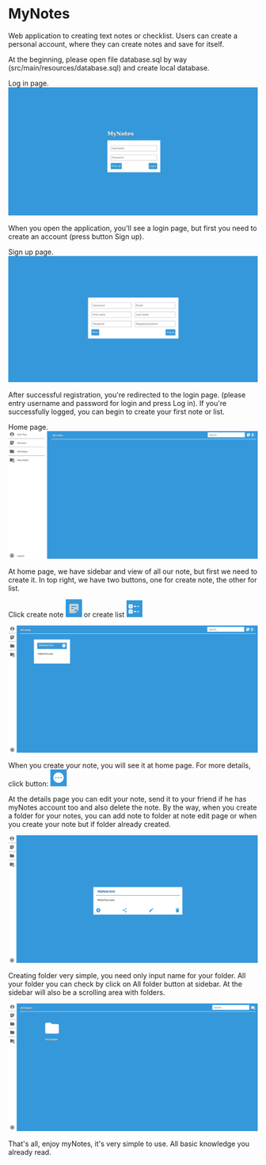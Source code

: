 # MyNotes

Web application to creating text notes or checklist. Users can create a personal account, where they can create notes and save for itself.

At the beginning, please open file database.sql  by way (src/main/resources/database.sql) and create local database.

Log in page.
![img.png](ReadmeImages/img.png)


When you open the application, you'll see a login page, but first you need to create an account (press button Sign up).

Sign up page.
![img_1.png](ReadmeImages/img_1.png)

After successful registration, you're redirected to the login page. (please entry username and password for login and press Log in). If you're successfully logged, you can begin to create your first note or list.

Home page.
![img_2.png](ReadmeImages/img_2.png)

At home page, we have sidebar and view of all our note, but first we need to create it. In top right, we have two buttons, one for create note, the other for list. 

Click create note ![img_3.png](ReadmeImages/img_3.png) or create list ![img_4.png](ReadmeImages/img_4.png)


![img_6.png](ReadmeImages/img_6.png)

When you create your note, you will see it at home page. For more details, click button: ![img_5.png](ReadmeImages/img_5.png)

At the details page you can edit your note, send it to your friend if he has myNotes account too and also delete the note. By the way, when you create a folder for your notes, you can add note to folder at note edit page or when you create your note but if folder already created.

![img_7.png](ReadmeImages/img_7.png)

Creating folder very simple, you need only input name for your folder. All your folder you can check by click on All folder button at sidebar. At the sidebar will also be a scrolling area with folders.

![img_8.png](ReadmeImages/img_8.png)

That's all, enjoy myNotes, it's very simple to use. All basic knowledge you already read.